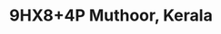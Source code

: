 ---
title: 9HX8+4P Muthoor, Kerala
url: /9hx8-4p-muthoor-kerala/
latitude: 9.398
longitude: 76.567
---